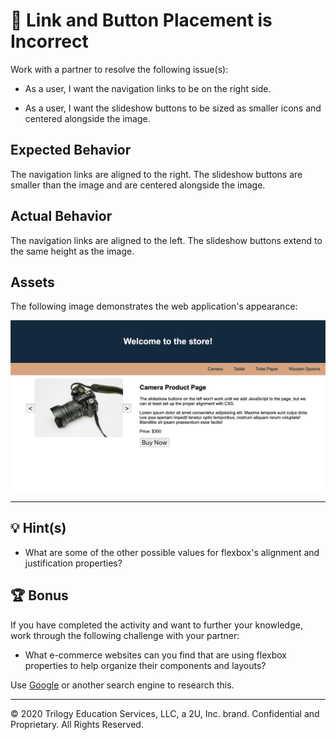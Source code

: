 # 🐛 Link and Button Placement is Incorrect

Work with a partner to resolve the following issue(s):

* As a user, I want the navigation links to be on the right side.

* As a user, I want the slideshow buttons to be sized as smaller icons and centered alongside the image.

## Expected Behavior

The navigation links are aligned to the right. The slideshow buttons are smaller than the image and are centered alongside the image.

## Actual Behavior

The navigation links are aligned to the left. The slideshow buttons extend to the same height as the image.

## Assets

The following image demonstrates the web application's appearance:

![The navigation links are aligned to the right, and the slideshow buttons are center aligned](./Images/01-product-page.png)

---

## 💡 Hint(s)

* What are some of the other possible values for flexbox's alignment and justification properties?

## 🏆 Bonus

If you have completed the activity and want to further your knowledge, work through the following challenge with your partner: 

* What e-commerce websites can you find that are using flexbox properties to help organize their components and layouts? 

Use [Google](https://www.google.com) or another search engine to research this.

---
© 2020 Trilogy Education Services, LLC, a 2U, Inc. brand. Confidential and Proprietary. All Rights Reserved.